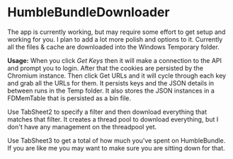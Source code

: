 # HumbleBundleDownloader

The app is currently working, but may require some effort to get setup and working for you. I plan to add a lot more polish and options to it. Currently all the files & cache are downloaded into the Windows Temporary folder. 

**Usage:** When you click *Get Keys* then it will make a connection to the API and prompt you to login. After that the cookies are persisted by the Chromium instance. Then click Get URLs and it will cycle through each key and grab all the URLs for them. It persists keys and the JSON details in between runs in the Temp folder. It also stores the JSON instances in a FDMemTable that is persisted as a bin file.

Use TabSheet2 to specify a filter and then download everything that matches that filter. It creates a thread pool to download everything, but I don't have any management on the threadpool yet.

Use TabSheet3 to get a total of how much you've spent on HumbleBundle. If you are like me you may want to make sure you are sitting down for that.
